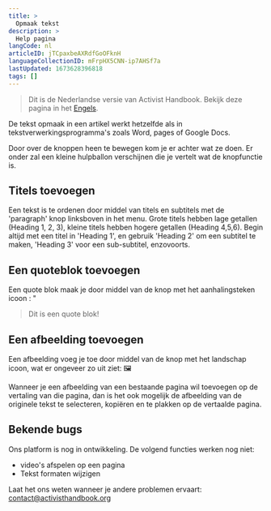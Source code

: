 ```yaml
---
title: >
  Opmaak tekst
description: >
  Help pagina
langCode: nl
articleID: jTCpaxbeAXRdfGoOFknH
languageCollectionID: mFrpHX5CNN-ip7AHSf7a
lastUpdated: 1673628396818
tags: []
---
```


> Dit is de Nederlandse versie van Activist Handbook. Bekijk deze pagina in het [Engels](/support).

De tekst opmaak in een artikel werkt hetzelfde als in tekstverwerkingsprogramma's zoals Word, pages of Google Docs.

Door over de knoppen heen te bewegen kom je er achter wat ze doen. Er onder zal een kleine hulpballon verschijnen die je vertelt wat de knopfunctie is.

<div></div>

## Titels toevoegen

Een tekst is te ordenen door middel van titels en subtitels met de 'paragraph' knop linksboven in het menu. Grote titels hebben lage getallen (Heading 1, 2, 3), kleine titels hebben hogere getallen (Heading 4,5,6). Begin altijd met een titel in 'Heading 1', en gebruik 'Heading 2' om een subtitel te maken, 'Heading 3' voor een sub-subtitel, enzovoorts.

## Een quoteblok toevoegen

Een quote blok maak je door middel van de knop met het aanhalingsteken icoon : "

> Dit is een quote blok!

## Een afbeelding toevoegen

Een afbeelding voeg je toe door middel van de knop met het landschap icoon, wat er ongeveer zo uit ziet: 🖼

Wanneer je een afbeelding van een bestaande pagina wil toevoegen op de vertaling van die pagina, dan is het ook mogelijk de afbeelding van de originele tekst te selecteren, kopiëren en te plakken op de vertaalde pagina.

## Bekende bugs

Ons platform is nog in ontwikkeling. De volgend functies werken nog niet:

-   video's afspelen op een pagina
-   Tekst formaten wijzigen

Laat het ons weten wanneer je andere problemen ervaart: [contact@activisthandbook.org](mailto:contact@activisthandbook.org)
